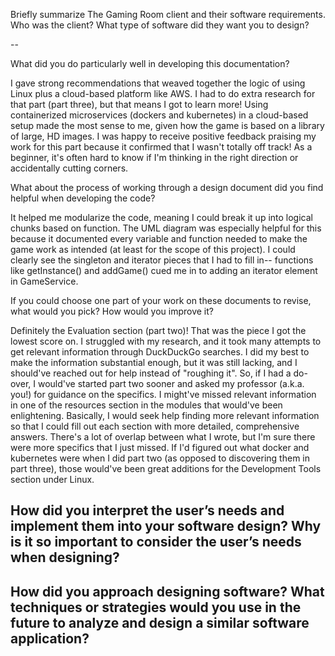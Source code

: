 Briefly summarize The Gaming Room client and their software requirements. Who was the client? What type of software did they want you to design?

-- 

What did you do particularly well in developing this documentation?

I gave strong recommendations that weaved together the logic of using Linux plus a cloud-based platform like AWS. I had to do extra research for that part (part three), but that means I got to learn more! Using containerized microservices (dockers and kubernetes) in a cloud-based setup made the most sense to me, given how the game is based on a library of large, HD images. I was happy to receive positive feedback praising my work for this part because it confirmed that I wasn't totally off track! As a beginner, it's often hard to know if I'm thinking in the right direction or accidentally cutting corners.

What about the process of working through a design document did you find helpful when developing the code?

It helped me modularize the code, meaning I could break it up into logical chunks based on function. The UML diagram was especially helpful for this because it documented every variable and function needed to make the game work as intended (at least for the scope of this project). I could clearly see the singleton and iterator pieces that I had to fill in-- functions like getInstance() and addGame() cued me in to adding an iterator element in GameService.

If you could choose one part of your work on these documents to revise, what would you pick? How would you improve it?

Definitely the Evaluation section (part two)! That was the piece I got the lowest score on. I struggled with my research, and it took many attempts to get relevant information through DuckDuckGo searches. I did my best to make the information substantial enough, but it was still lacking, and I should've reached out for help instead of "roughing it". So, if I had a do-over, I would've started part two sooner and asked my professor (a.k.a. you!) for guidance on the specifics. I might've missed relevant information in one of the resources section in the modules that would've been enlightening. Basically, I would seek help finding more relevant information so that I could fill out each section with more detailed, comprehensive answers. There's a lot of overlap between what I wrote, but I'm sure there were more specifics that I just missed. If I'd figured out what docker and kubernetes were when I did part two (as opposed to discovering them in part three), those would've been great additions for the Development Tools section under Linux.

How did you interpret the user’s needs and implement them into your software design? Why is it so important to consider the user’s needs when designing?
-- 

How did you approach designing software? What techniques or strategies would you use in the future to analyze and design a similar software application?
-- 
